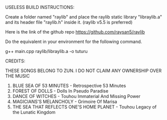 USELESS BUILD INSTRUCTIONS:

  Create a folder named "raylib" and place the raylib static library "libraylib.a" and its header file "raylib.h" inside it. (raylib v5.5 is preferred)
  
  Here is the link of the github repo https://github.com/raysan5/raylib


  Do the equivalent in your environment for the following command.
  
  g++ main.cpp raylib/libraylib.a -o tuturu

CREDITS:

  THESE SONGS BELONG TO ZUN. I DO NOT CLAIM ANY OWNERSHIP OVER THE MUSIC

  1. BLUE SEA OF 53 MINUTES - Retrospective 53 Minutes
  2. FOREST OF DOLLS - Dolls In Pseudo Paradise
  3. DANCE OF WITCHES - Touhou Immaterial And Missing Power
  4. MAGICIANS'S MELANCHOLY - Grimoire Of Marisa
  5. THE SEA THAT REFLECTS ONE'S HOME PLANET - Touhou Legacy of the Lunatic Kingdom
